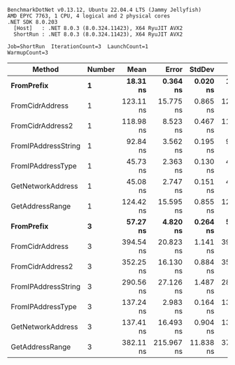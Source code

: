 ```

BenchmarkDotNet v0.13.12, Ubuntu 22.04.4 LTS (Jammy Jellyfish)
AMD EPYC 7763, 1 CPU, 4 logical and 2 physical cores
.NET SDK 8.0.203
  [Host]   : .NET 8.0.3 (8.0.324.11423), X64 RyuJIT AVX2
  ShortRun : .NET 8.0.3 (8.0.324.11423), X64 RyuJIT AVX2

Job=ShortRun  IterationCount=3  LaunchCount=1  
WarmupCount=3  

```
| Method              | Number | Mean      | Error      | StdDev    | Min       | Max       | Gen0   | Allocated |
|-------------------- |------- |----------:|-----------:|----------:|----------:|----------:|-------:|----------:|
| **FromPrefix**          | **1**      |  **18.31 ns** |   **0.364 ns** |  **0.020 ns** |  **18.30 ns** |  **18.33 ns** | **0.0007** |      **56 B** |
| FromCidrAddress     | 1      | 123.11 ns |  15.775 ns |  0.865 ns | 122.23 ns | 123.96 ns | 0.0012 |     112 B |
| FromCidrAddress2    | 1      | 118.98 ns |   8.523 ns |  0.467 ns | 118.45 ns | 119.29 ns | 0.0012 |     112 B |
| FromIPAddressString | 1      |  92.84 ns |   3.562 ns |  0.195 ns |  92.65 ns |  93.04 ns | 0.0006 |      56 B |
| FromIPAddressType   | 1      |  45.73 ns |   2.363 ns |  0.130 ns |  45.63 ns |  45.88 ns | 0.0010 |      88 B |
| GetNetworkAddress   | 1      |  45.08 ns |   2.747 ns |  0.151 ns |  44.98 ns |  45.25 ns | 0.0007 |      56 B |
| GetAddressRange     | 1      | 124.42 ns |  15.595 ns |  0.855 ns | 123.80 ns | 125.39 ns | 0.0019 |     168 B |
| **FromPrefix**          | **3**      |  **57.27 ns** |   **4.820 ns** |  **0.264 ns** |  **57.00 ns** |  **57.53 ns** | **0.0020** |     **168 B** |
| FromCidrAddress     | 3      | 394.54 ns |  20.823 ns |  1.141 ns | 393.28 ns | 395.52 ns | 0.0038 |     336 B |
| FromCidrAddress2    | 3      | 352.25 ns |  16.130 ns |  0.884 ns | 351.29 ns | 353.03 ns | 0.0038 |     336 B |
| FromIPAddressString | 3      | 290.56 ns |  27.126 ns |  1.487 ns | 289.38 ns | 292.23 ns | 0.0019 |     168 B |
| FromIPAddressType   | 3      | 137.24 ns |   2.983 ns |  0.164 ns | 137.11 ns | 137.42 ns | 0.0031 |     264 B |
| GetNetworkAddress   | 3      | 137.41 ns |  16.493 ns |  0.904 ns | 136.86 ns | 138.45 ns | 0.0019 |     168 B |
| GetAddressRange     | 3      | 382.11 ns | 215.967 ns | 11.838 ns | 371.19 ns | 394.69 ns | 0.0057 |     504 B |
